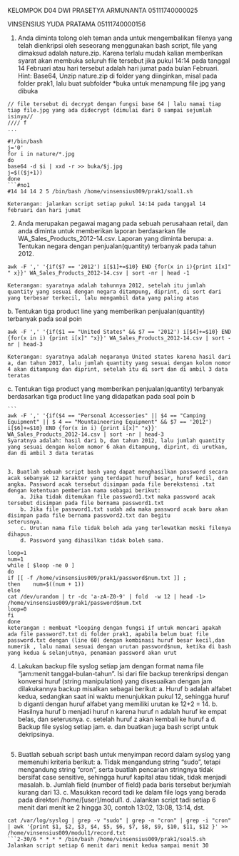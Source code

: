 
KELOMPOK D04
DWI PRASETYA ARMUNANTA 05111740000025

VINSENSIUS YUDA PRATAMA 05111740000156

1. Anda diminta tolong oleh teman anda untuk mengembalikan filenya yang telah dienkripsi oleh seseorang menggunakan bash script, file yang dimaksud adalah nature.zip. Karena terlalu mudah kalian memberikan syarat akan membuka seluruh file tersebut jika pukul 14:14 pada tanggal 14 Februari atau hari tersebut adalah hari jumat pada bulan Februari.
Hint: Base64, 
Unzip nature.zip di folder yang diinginkan, misal pada folder prak1, lalu buat subfolder *buka untuk menampung file jpg yang dibuka

```
// file tersebut di decrypt dengan fungsi base 64 | lalu namai tiap tiap file.jpg yang ada didecrypt (dimulai dari 0 sampai sejumlah isinya//
//// f
...

#!/bin/bash
j='0'
for i in nature/*.jpg 
do
base64 -d $i | xxd -r >> buka/$j.jpg
j=$(($j+1))
done
```#no1
#14 14 14 2 5 /bin/bash /home/vinsensius009/prak1/soal1.sh
 
Keterangan: jalankan script setiap pukul 14:14 pada tanggal 14 februari dan hari jumat
```

   
2. Anda merupakan pegawai magang pada sebuah perusahaan retail, dan anda diminta untuk memberikan laporan berdasarkan file WA_Sales_Products_2012-14.csv. Laporan yang diminta berupa:
        a. Tentukan negara dengan penjualan(quantity) terbanyak pada tahun 2012.
```
awk -F ',' '{if($7 == '2012') i[$1]+=$10} END {for(x in i){print i[x]" " x}}' WA_Sales_Products_2012-14.csv | sort -nr | head -1

Keterangan: syaratnya adalah tahunnya 2012, setelah itu jumlah quantity yang sesuai dengan negara ditampung, diprint, di sort dari yang terbesar terkecil, lalu mengambil data yang paling atas
```

   b. Tentukan tiga product line yang memberikan penjualan(quantity) terbanyak pada soal poin 
   ```
awk -F ',' '{if($1 == "United States" && $7 == '2012') i[$4]+=$10} END {for(x in i) {print i[x]" "x}}' WA_Sales_Products_2012-14.csv | sort -nr | head-3

Keterangan: syaratnya adalah negaranya United states karena hasil dari a, dan tahun 2017, lalu jumlah quantity yang sesuai dengan kolom nomor 4 akan ditampung dan diprint, setelah itu di sort dan di ambil 3 data teratas
   ```
   c. Tentukan tiga product yang memberikan penjualan(quantity) terbanyak berdasarkan tiga product line yang didapatkan pada soal poin b
   
    ```
    awk -F ',' '{if($4 == "Personal Accessories" || $4 == "Camping Equipment" || $ 4 == "Mountaineering Equipment" && $7 == '2012') i[$6]+=$10} END {for(x in i) {print i[x]" "x}}' WA_Sales_Products_2012-14.csv | sort -nr | head-3
    Syaratnya adalah: hasil dari b, dan tahun 2012, lalu jumlah quantity yang sesuai dengan kolom nomor 6 akan ditampung, diprint, di urutkan, dan di ambil 3 data teratas
```

```
    3. Buatlah sebuah script bash yang dapat menghasilkan password secara acak sebanyak 12 karakter yang terdapat huruf besar, huruf kecil, dan angka. Password acak tersebut disimpan pada file berekstensi .txt dengan ketentuan pemberian nama sebagai berikut:
        a. Jika tidak ditemukan file password1.txt maka password acak tersebut disimpan pada file bernama password1.txt
        b. Jika file password1.txt sudah ada maka password acak baru akan disimpan pada file bernama password2.txt dan begitu           seterusnya.
        c. Urutan nama file tidak boleh ada yang terlewatkan meski filenya dihapus.
        d. Password yang dihasilkan tidak boleh sama.
```#!/bin/bash
loop=1
num=1
while [ $loop -ne 0 ]
do
if [[ -f /home/vinsensius009/prak1/password$num.txt ]] ;
then    num=$((num + 1))
else
cat /dev/urandom | tr -dc 'a-zA-Z0-9' | fold  -w 12 | head -1> /home/vinsensius009/prak1/password$num.txt
loop=0
fi
done
keterangan : membuat *looping dengan fungsi if untuk mencari apakah ada file password?.txt di folder prak1, apabila belum buat file password.txt dengan (line 60) dengan kombinasi huruf besar kecil,dan numerik , lalu namai sesuai dengan urutan password$num, ketika di bash yang kedua & selanjutnya, penamaan password akan urut
```
4. Lakukan backup file syslog setiap jam dengan format nama file “jam:menit tanggal-bulan-tahun”. Isi dari file backup terenkripsi dengan konversi huruf (string manipulation) yang disesuaikan dengan jam dilakukannya backup misalkan sebagai berikut:
        a. Huruf b adalah alfabet kedua, sedangkan saat ini waktu menunjukkan pukul 12, sehingga huruf b diganti dengan huruf alfabet yang memiliki urutan ke 12+2 = 14.
        b. Hasilnya huruf b menjadi huruf n karena huruf n adalah huruf ke empat belas, dan seterusnya. 
        c. setelah huruf z akan kembali ke huruf a
        d. Backup file syslog setiap jam.
        e. dan buatkan juga bash script untuk dekripsinya.
   ```
   ```
5. Buatlah sebuah script bash untuk menyimpan record dalam syslog yang memenuhi kriteria berikut:
        a. Tidak mengandung string “sudo”, tetapi mengandung string “cron”, serta buatlah pencarian stringnya tidak bersifat  case sensitive, sehingga huruf kapital atau tidak, tidak menjadi masalah.
        b. Jumlah field (number of field) pada baris tersebut berjumlah kurang dari 13.
        c. Masukkan record tadi ke dalam file logs yang berada pada direktori /home/[user]/modul1.
        d. Jalankan script tadi setiap 6 menit dari menit ke 2 hingga 30, contoh 13:02, 13:08, 13:14, dst.
```#!/bin/bash
cat /var/log/syslog | grep -v "sudo" | grep -n "cron" | grep -i "cron" | awk '{print $1, $2, $3, $4, $5, $6, $7, $8, $9, $10, $11, $12 }' >> /home/vinsensius009/modul1/record.txt
```2-30/6 * * * * /bin/bash /home/vinsensius009/prak1/soal5.sh
Jalankan script setiap 6 menit dari menit kedua sampai menit 30
